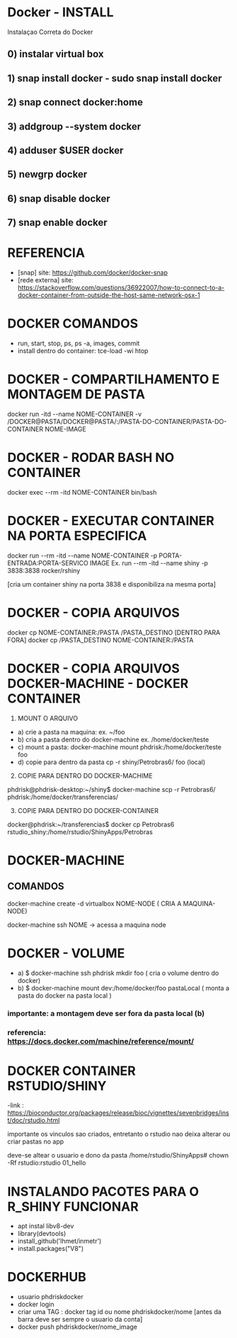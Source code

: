 # Docker - INSTALL
Instalaçao Correta do Docker

## 0) instalar virtual box
## 1) snap install docker - sudo snap install docker
## 2) snap connect docker:home
## 3) addgroup --system docker
## 4) adduser $USER docker
## 5) newgrp docker
## 6) snap disable docker
## 7) snap enable docker
# REFERENCIA
- [snap] site: https://github.com/docker/docker-snap
- [rede externa] site: https://stackoverflow.com/questions/36922007/how-to-connect-to-a-docker-container-from-outside-the-host-same-network-osx-1

# DOCKER COMANDOS
- run, start, stop, ps, ps -a, images, commit 
- install dentro do container: tce-load -wi htop

# DOCKER - COMPARTILHAMENTO E MONTAGEM DE PASTA
 docker run -itd --name NOME-CONTAINER -v /DOCKER@PASTA/DOCKER@PASTA/:/PASTA-DO-CONTAINER/PASTA-DO-CONTAINER NOME-IMAGE
# DOCKER - RODAR BASH NO CONTAINER
 docker exec --rm -itd NOME-CONTAINER bin/bash
# DOCKER - EXECUTAR CONTAINER NA PORTA ESPECIFICA
docker run --rm -itd --name NOME-CONTAINER -p PORTA-ENTRADA:PORTA-SERVICO IMAGE
Ex. run --rm -itd --name shiny -p 3838:3838 rocker/rshiny

[cria um container shiny na porta 3838 e disponibiliza na mesma porta]

# DOCKER - COPIA ARQUIVOS
docker cp NOME-CONTAINER:/PASTA /PASTA_DESTINO [DENTRO PARA FORA]
docker cp /PASTA_DESTINO NOME-CONTAINER:/PASTA

# DOCKER - COPIA ARQUIVOS DOCKER-MACHINE - DOCKER CONTAINER
1) MOUNT O ARQUIVO
 
 - a) crie a pasta  na maquina: ex. ~/foo
 - b) cria a pasta dentro do docker-machine  ex. /home/docker/teste
 - c) mount a pasta: docker-machine mount phdrisk:/home/docker/teste foo
 - d) copie para dentro da pasta cp -r shiny/Petrobras6/ foo (local)
  

2) COPIE PARA DENTRO DO DOCKER-MACHIME

phdrisk@phdrisk-desktop:~/shiny$ docker-machine scp -r Petrobras6/  phdrisk:/home/docker/transferencias/

3) COPIE PARA DENTRO DO DOCKER-CONTAINER

docker@phdrisk:~/transferencias$ docker cp Petrobras6 rstudio_shiny:/home/rstudio/ShinyApps/Petrobras




# DOCKER-MACHINE
## COMANDOS

docker-machine create -d virtualbox NOME-NODE ( CRIA A MAQUINA-NODE)

docker-machine ssh NOME -> acessa a maquina node


# DOCKER - VOLUME

- a) $ docker-machine ssh phdrisk mkdir foo ( cria o volume dentro do docker)
- b) $ docker-machine mount dev:/home/docker/foo pastaLocal ( monta a pasta do docker na pasta local )
### importante: a montagem deve ser fora da pasta local (b)
### referencia: https://docs.docker.com/machine/reference/mount/

# DOCKER CONTAINER RSTUDIO/SHINY
-link : https://bioconductor.org/packages/release/bioc/vignettes/sevenbridges/inst/doc/rstudio.html

importante os vinculos sao criados, entretanto o rstudio nao deixa alterar ou criar pastas no app

deve-se altear o usuario e dono da pasta /home/rstudio/ShinyApps# chown -Rf rstudio:rstudio 01_hello

# INSTALANDO PACOTES PARA O R_SHINY FUNCIONAR
- apt instal libv8-dev
- library(devtools)
- install_github('lhmet/inmetr')
- install.packages("V8")

# DOCKERHUB
- usuario phdriskdocker
- docker login
- criar uma TAG : docker tag id ou nome phdriskdocker/nome [antes da barra deve ser sempre o usuario da conta]
- docker push phdriskdocker/nome_image

